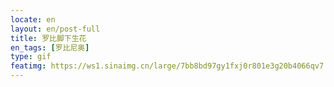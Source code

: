 ```yaml
---
locate: en
layout: en/post-full
title: 罗比脚下生花
en_tags: [罗比尼奥]
type: gif
featimg: https://ws1.sinaimg.cn/large/7bb8bd97gy1fxj0r801e3g20b4066qv7.gif
---
```

